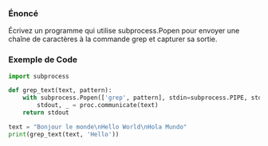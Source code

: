 ### Énoncé

Écrivez un programme qui utilise subprocess.Popen pour envoyer une chaîne de caractères à la commande grep et capturer sa sortie.

### Exemple de Code

```python
import subprocess

def grep_text(text, pattern):
    with subprocess.Popen(['grep', pattern], stdin=subprocess.PIPE, stdout=subprocess.PIPE, text=True) as proc:
        stdout, _ = proc.communicate(text)
    return stdout

text = "Bonjour le monde\nHello World\nHola Mundo"
print(grep_text(text, 'Hello'))
```